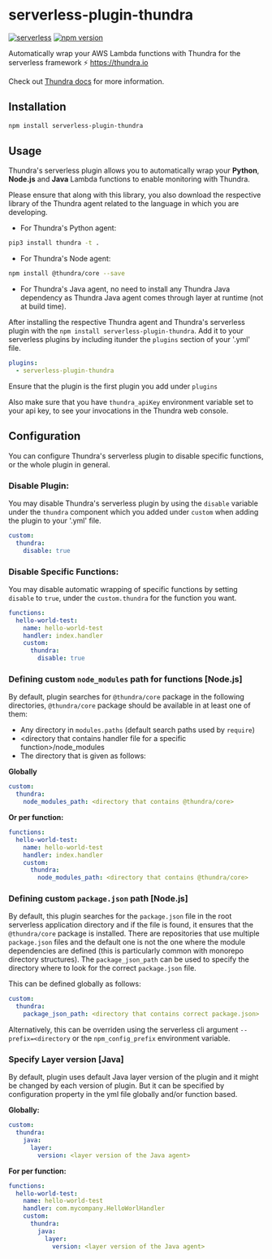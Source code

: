 # serverless-plugin-thundra
[![serverless](http://public.serverless.com/badges/v3.svg)](http://www.serverless.com)
[![npm version](https://badge.fury.io/js/serverless-plugin-thundra.svg)](https://badge.fury.io/js/serverless-plugin-thundra)

Automatically wrap your AWS Lambda functions with Thundra for the serverless framework ⚡️ https://thundra.io

Check out [Thundra docs](https://docs.thundra.io/v1.0.0/) for more information.

## Installation

```bash
npm install serverless-plugin-thundra
```

## Usage

Thundra's serverless plugin allows you to automatically wrap your **Python**, **Node.js** and **Java** Lambda functions to enable monitoring with Thundra.

Please ensure that along with this library, you also download the respective library of the Thundra agent related to the language in which you are
developing.

- For Thundra's Python agent:

```bash
pip3 install thundra -t .
```

- For Thundra's Node agent:

```bash
npm install @thundra/core --save
```

- For Thundra's Java agent, no need to install any Thundra Java dependency as Thundra Java agent comes through layer at runtime (not at build time).

After installing the respective Thundra agent and Thundra's serverless plugin with the `npm install serverless-plugin-thundra`. Add it to your serverless
plugins by including itunder the `plugins` section of your '.yml' file.

```yaml
plugins:
  - serverless-plugin-thundra
```


Ensure that the plugin is the first plugin you add under `plugins`

Also make sure that you have `thundra_apiKey` environment variable set to your api key, to see your invocations in the Thundra web console.

## Configuration

You can configure Thundra's serverless plugin to disable specific functions, or the whole plugin in general.

### Disable Plugin:

You may disable Thundra's serverless plugin by using the `disable` variable under the `thundra` component which you added under `custom` when adding the plugin to
your '.yml' file.

```yaml
custom:
  thundra:
    disable: true
```

### Disable Specific Functions:

You may disable automatic wrapping of specific functions by setting `disable` to `true`, under the `custom.thundra` for the function you want.

```yaml
functions:
  hello-world-test:
    name: hello-world-test
    handler: index.handler
    custom:
      thundra:
        disable: true
```

### Defining custom `node_modules` path for functions [Node.js]
By default, plugin searches for `@thundra/core` package in the following directories, `@thundra/core` package should be available in at least one of them:

* Any directory in `modules.paths` (default search paths used by `require`)
* \<directory that contains handler file for a specific function\>/node_modules
* The directory that is given as follows:

**Globally**
```yaml
custom:
  thundra:
    node_modules_path: <directory that contains @thundra/core>
```

**Or per function:**
```yaml
functions:
  hello-world-test:
    name: hello-world-test
    handler: index.handler
    custom:
      thundra:
        node_modules_path: <directory that contains @thundra/core>
```

### Defining custom `package.json` path [Node.js]
By default, this plugin searches for the `package.json` file in the root serverless application directory and if the file is found, it ensures that the 
`@thundra/core` package is installed. There are repositories that use multiple `package.json` files and the default one is not the one where the module 
dependencies are defined (this is particularly common with monorepo directory structures). The `package_json_path` can be used to specify the directory 
where to look for the correct `package.json` file.

This can be defined globally as follows:
```yaml
custom:
  thundra:
    package_json_path: <directory that contains correct package.json>
```

Alternatively, this can be overriden using the serverless cli argument `--prefix=<directory` or the `npm_config_prefix` environment variable.

### Specify Layer version [Java]
By default, plugin uses default Java layer version of the plugin and it might be changed by each version of plugin.
But it can be specified by configuration property in the yml file globally and/or function based.

**Globally:**
```yaml
custom:
  thundra:
    java:
      layer:
        version: <layer version of the Java agent>
```

**For per function:**
```yaml
functions:
  hello-world-test:
    name: hello-world-test
    handler: com.mycompany.HelloWorlHandler
    custom:
      thundra:
        java:
          layer:
            version: <layer version of the Java agent>
```
